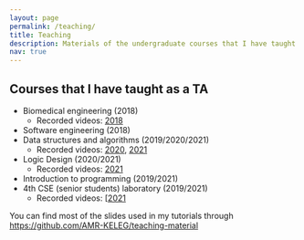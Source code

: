 ```yaml
---
layout: page
permalink: /teaching/
title: Teaching
description: Materials of the undergraduate courses that I have taught
nav: true
---
```


## Courses that I have taught as a TA
- Biomedical engineering (2018)
  - Recorded videos: [2018](https://www.youtube.com/playlist?list=PLYq-G4vgX5BwpKNDCpwlELJi0phWhYjyI)
- Software engineering (2018)
- Data structures and algorithms (2019/2020/2021)
  - Recorded videos: [2020](https://www.youtube.com/playlist?list=PLYq-G4vgX5Bxv-nmJ63TMlceEgchOOWCJ), [2021](https://www.youtube.com/playlist?list=PLSAVCAIEVqa8yHjRC1XgU2EhSLHB41A1E)
- Logic Design (2020/2021)
  - Recorded videos: [2021](https://www.youtube.com/playlist?list=PLYq-G4vgX5BxPXo_bZ_yuAGzMEH7V52Y9)
- Introduction to programming (2019/2021)
- 4th CSE (senior students) laboratory (2019/2021)
  - Recorded videos: [[2021](https://www.youtube.com/playlist?list=PLYq-G4vgX5Bw1TFu3hlXjPO5qUJNMuAHD)

You can find most of the slides used in my tutorials through <a href="https://github.com/AMR-KELEG/teaching-material"> https://github.com/AMR-KELEG/teaching-material</a>